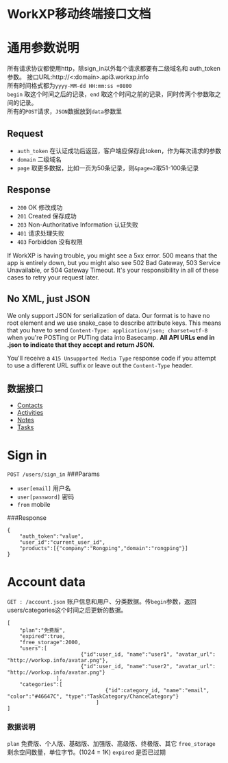 # WorkXP移动终端接口文档

# 通用参数说明
所有请求协议都使用http，除sign\_in以外每个请求都要有二级域名和 auth\_token参数。
接口URL:http://<:domain>.api3.workxp.info  
所有时间格式都为`yyyy-MM-dd HH:mm:ss +0800`  
`begin` 取这个时间之后的记录，`end` 取这个时间之前的记录，同时传两个参数取之间的记录。  
所有的`POST`请求，`JSON`数据放到`data`参数里

## Request
* `auth_token` 在认证成功后返回，客户端应保存此token，作为每次请求的参数
* `domain` 二级域名
* `page` 取更多数据，比如一页为50条记录，则`&page=2`取51-100条记录

## Response
* `200` OK 修改成功
* `201` Created 保存成功
* `203` Non-Authoritative Information 认证失败
* `401` 请求处理失败
* `403` Forbidden 没有权限

If WorkXP is having trouble, you might see a 5xx error. 500 means that the app is entirely down, but you might also see 502 Bad Gateway, 503 Service Unavailable, or 504 Gateway Timeout. It's your responsibility in all of these cases to retry your request later. 

## No XML, just JSON
We only support JSON for serialization of data. Our format is to have no root element and we use snake\_case to describe attribute keys. This means that you have to send `Content-Type: application/json; charset=utf-8` when you're POSTing or PUTing data into Basecamp. **All API URLs end in .json to indicate that they accept and return JSON.**

You'll receive a `415 Unsupported Media Type` response code if you attempt to use a different URL suffix or leave out the `Content-Type` header.

## 数据接口

* [Contacts](https://github.com/yuanping/workxp-api/blob/master/sections/contacts.md)
* [Activities](https://github.com/yuanping/workxp-api/blob/master/sections/activities.md)
* [Notes](https://github.com/yuanping/workxp-api/blob/master/sections/notes.md)
* [Tasks](https://github.com/yuanping/workxp-api/blob/master/sections/tasks.md)

# Sign in
`POST /users/sign_in`
###Params
* `user[email]` 用户名
* `user[password]` 密码
* `from` mobile

###Response

	{
		"auth_token":"value",
		"user_id":"current_user_id",
		"products":[{"company":"Rongping","domain":"rongping"}]
	}

# Account data
`GET : /account.json` 账户信息和用户、分类数据。传`begin`参数，返回users/categories这个时间之后更新的数据。

	[
		"plan":"免费版",
		"expired":true,
		"free_storage":2000,
		"users":[
							{"id":user_id, "name":"user1", "avatar_url": "http://workxp.info/avatar.png"},
							{"id":user_id, "name":"user2", "avatar_url": "http://workxp.info/avatar.png"}
	   				],
		"categories":[
									{"id":category_id, "name":"email",  "color":"#46647C", "type":"TaskCategory/ChanceCategory"}
								 ]
	]

### 数据说明
`plan` 免费版、个人版、基础版、加强版、高级版、终极版、其它
`free_storage` 剩余空间数量，单位字节。(1024 = 1K)
`expired` 是否已过期

